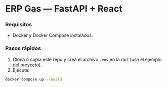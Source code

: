# ERP Gas — FastAPI + React

### Requisitos
- Docker y Docker Compose instalados.

### Pasos rápidos
1) Clona o copia este repo y crea el archivo `.env` en la raíz (usa el ejemplo del proyecto).
2) Ejecuta:
```bash
docker compose up --build